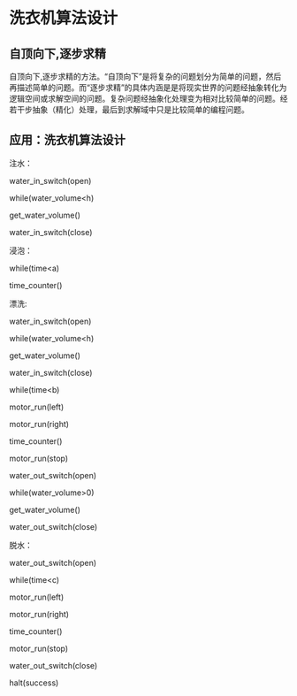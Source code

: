 # 洗衣机算法设计

## 自顶向下,逐步求精

自顶向下,逐步求精的方法。“自顶向下”是将复杂的问题划分为简单的问题，然后再描述简单的问题。而“逐步求精”的具体内涵是是将现实世界的问题经抽象转化为逻辑空间或求解空间的问题。复杂问题经抽象化处理变为相对比较简单的问题。经若干步抽象（精化）处理，最后到求解域中只是比较简单的编程问题。

## 应用：洗衣机算法设计

注水：

water_in_switch(open)

while(water_volume<h)

get_water_volume()

water_in_switch(close)

浸泡：

while(time<a)

time_counter()

漂洗:

water_in_switch(open)

while(water_volume<h)

get_water_volume()

water_in_switch(close)

while(time<b)

motor_run(left)

motor_run(right)

time_counter()

motor_run(stop)

water_out_switch(open)

while(water_volume>0)

get_water_volume()

water_out_switch(close)

脱水：

water_out_switch(open)

while(time<c)

motor_run(left)

motor_run(right)

time_counter()

motor_run(stop)

water_out_switch(close)

halt(success)

